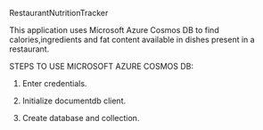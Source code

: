 RestaurantNutritionTracker

This application uses Microsoft Azure Cosmos DB to find calories,ingredients and fat content available in dishes present in a restaurant.

STEPS TO USE MICROSOFT AZURE COSMOS DB:

1. Enter credentials.

2. Initialize documentdb client.

3. Create database and collection.

